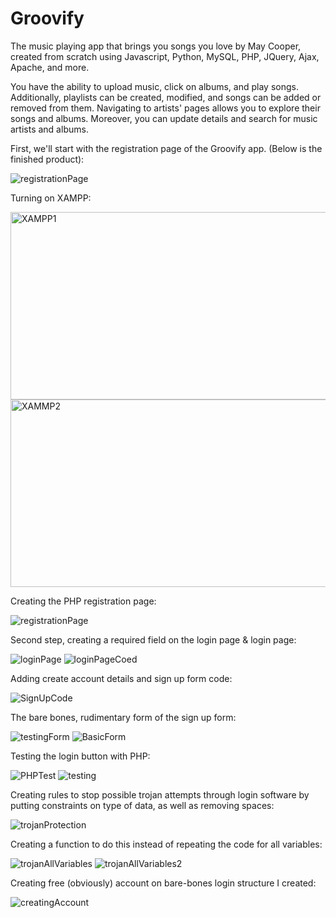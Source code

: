 # Groovify
The music playing app that brings you songs you love by May Cooper, created from scratch using Javascript,  Python, MySQL, PHP, JQuery, Ajax, Apache, and more.

You have the ability to upload music, click on albums, and play songs. Additionally, playlists can be created, modified, and songs can be added or removed from them. Navigating to artists' pages allows you to explore their songs and albums. Moreover, you can update details and search for music artists and albums.

First, we'll start with the registration page of the Groovify app. (Below is the finished product):

<img src="https://github.com/MayCooper/Groovify/blob/master/projectImages/registrationPage.png" alt="registrationPage">

Turning on XAMPP:

<img src="https://github.com/MayCooper/Groovify/blob/master/projectImages/XAMPP1.png" alt="XAMPP1" width="550" height="300">
<img src="https://github.com/MayCooper/Groovify/blob/master/projectImages/XAMPP2.png" alt="XAMMP2" width="550" height="300">

Creating the PHP registration page:

<img src="https://github.com/MayCooper/Groovify/blob/master/projectImages/registrationCode.png" alt="registrationPage">

Second step, creating a required field on the login page & login page:

<img src="https://github.com/MayCooper/Groovify/blob/master/projectImages/loginPage.png" alt="loginPage">
<img src="https://github.com/MayCooper/Groovify/blob/master/projectImages/loginPageCode.png" alt="loginPageCoed">

Adding create account details and sign up form code: 

<img src="https://github.com/MayCooper/Groovify/blob/master/projectImages/signUpFormCode.png" alt="SignUpCode">

The bare bones, rudimentary form of the sign up form: 

<img src="https://github.com/MayCooper/Groovify/blob/master/projectImages/BasicForm.png" alt="testingForm">

<img src="https://github.com/MayCooper/Groovify/blob/master/projectImages/signUpFormCode.png" alt="BasicForm">

Testing the login button with PHP:

<img src="https://github.com/MayCooper/Groovify/blob/master/projectImages/phpTest.png" alt="PHPTest">

<img src="https://github.com/MayCooper/Groovify/blob/master/projectImages/testPhp.png" alt="testing">

Creating rules to stop possible trojan attempts through login software by putting constraints on type of data, as well as removing spaces:

<img src="https://github.com/MayCooper/Groovify/blob/master/projectImages/trojanProtection.png" alt="trojanProtection">

Creating a function to do this instead of repeating the code for all variables:

<img src="https://github.com/MayCooper/Groovify/blob/master/projectImages/trojanAllVariables.png" alt="trojanAllVariables">

<img src="https://github.com/MayCooper/Groovify/blob/master/projectImages/allVariablesTrojan2.png" alt="trojanAllVariables2">

Creating free (obviously) account on bare-bones login structure I created:

<img src="https://github.com/MayCooper/Groovify/blob/master/projectImages/creatingAccount.png" alt="creatingAccount">


